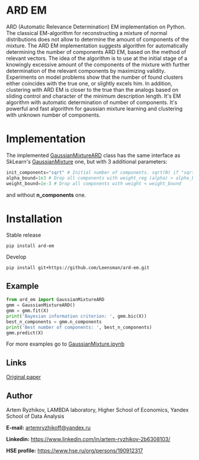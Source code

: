 # ARD EM
ARD (Automatic Relevance Determination) EM implementation on Python.
The classical EM-algorithm for reconstructing a mixture of normal distributions does not allow to determine the amount of components of the mixture. The ARD EM implementation suggests algorithm for automatically determining the number of components ARD EM, based on the method of relevant vectors. The idea of the algorithm is to use at the initial stage of a knowingly excessive amount of the components of the mixture with further determination of the relevant components by maximizing
validity. Experiments on model problems show that the number of found clusters either coincides with the true one, or slightly
excels him. In addition, clustering with ARD EM is closer to the true than the analogs based on sliding control and
character of the minimum description length. It's EM algorithm with automatic determination of number of components. It's powerful and fast algorithm for gaussian mixture learning and clustering with unknown number of components.

# Implementation
The implemented [GaussianMixtureARD](ard_em.py) class has the same interface as SkLearn's [GaussianMixture](http://scikit-learn.org/stable/modules/generated/sklearn.mixture.GaussianMixture.html#sklearn.mixture.GaussianMixture) one, but with 3 additional parameters:
```python
init_components="sqrt" # Initial number of components. sqrt(N) if "sqrt"
alpha_bound=1e3 # Drop all components with weight_reg (alpha) > alpha_bound
weight_bound=1e-3 # Drop all components with weight < weight_bound
```
and without **n_components** one.

# Installation
Stable release
```
pip install ard-em
```
Develop
```
pip install git+https://github.com/Leensman/ard-em.git
```

## Example
```python
from ard_em import GaussianMixtureARD
gmm = GaussianMixtureARD()
gmm = gmm.fit(X)
print('Bayesian information criterion: ', gmm.bic(X))
best_n_components = gmm.n_components
print('Best number of components: ', best_n_components)
gmm.predict(X)
```
For more examples go to [GaussianMixture.ipynb](https://github.com/Leensman/ard-em/blob/master/ard-em/examples/Gaussian%20mixture.ipynb)

## Links
[Original paper](http://www.machinelearning.ru/wiki/images/d/dc/Vetrov-ArdEm-JVMMF-2009.pdf)

## Author
Artem Ryzhikov, LAMBDA laboratory, Higher School of Economics, Yandex School of Data Analysis

**E-mail:** artemryzhikoff@yandex.ru

**Linkedin:** https://www.linkedin.com/in/artem-ryzhikov-2b6308103/

**HSE profile:** https://www.hse.ru/org/persons/190912317
